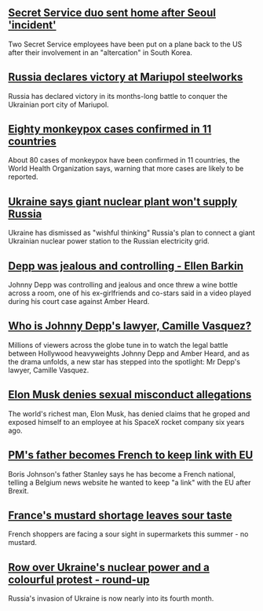 ## [Secret Service duo sent home after Seoul 'incident'](https://www.bbc.com/news/world-us-canada-61526896)
Two Secret Service employees have been put on a plane back to the US after their involvement in an "altercation" in South Korea.
## [Russia declares victory at Mariupol steelworks](https://www.bbc.com/news/world-europe-61529877)
Russia has declared victory in its months-long battle to conquer the Ukrainian port city of Mariupol.
## [Eighty monkeypox cases confirmed in 11 countries](https://www.bbc.com/news/health-61532083)
About 80 cases of monkeypox have been confirmed in 11 countries, the World Health Organization says, warning that more cases are likely to be reported.
## [Ukraine says giant nuclear plant won't supply Russia](https://www.bbc.com/news/world-europe-61524376)
Ukraine has dismissed as "wishful thinking" Russia's plan to connect a giant Ukrainian nuclear power station to the Russian electricity grid.
## [Depp was jealous and controlling - Ellen Barkin](https://www.bbc.com/news/entertainment-arts-61526110)
Johnny Depp was controlling and jealous and once threw a wine bottle across a room, one of his ex-girlfriends and co-stars said in a video played during his court case against Amber Heard.
## [Who is Johnny Depp's lawyer, Camille Vasquez?](https://www.bbc.com/news/world-us-canada-61527595)
Millions of viewers across the globe tune in to watch the legal battle between Hollywood heavyweights Johnny Depp and Amber Heard, and as the drama unfolds, a new star has stepped into the spotlight: Mr Depp's lawyer, Camille Vasquez.
## [Elon Musk denies sexual misconduct allegations](https://www.bbc.com/news/world-us-canada-61526898)
The world's richest man, Elon Musk, has denied claims that he groped and exposed himself to an employee at his SpaceX rocket company six years ago.
## [PM's father becomes French to keep link with EU](https://www.bbc.com/news/uk-politics-61524965)
Boris Johnson's father Stanley says he has become a French national, telling a Belgium news website he wanted to keep "a link" with the EU after Brexit.
## [France's mustard shortage leaves sour taste](https://www.bbc.com/news/world-europe-61529874)
French shoppers are facing a sour sight in supermarkets this summer - no mustard. 
## [Row over Ukraine's nuclear power and a colourful protest - round-up](https://www.bbc.com/news/world-europe-61527650)
Russia's invasion of Ukraine is now nearly into its fourth month. 
